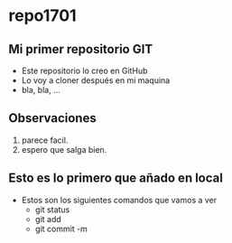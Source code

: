 # repo1701

## Mi primer repositorio GIT
- Este repositorio lo creo en GitHub
- Lo voy a cloner después en mi maquina
- bla, bla, ...


## Observaciones
1. parece facil.
2. espero que salga bien.

## Esto es lo primero que añado en local
- Estos son los siguientes comandos que vamos a ver
	- git status
	- git add
	- git commit -m